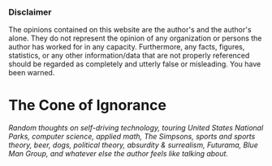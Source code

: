### Disclaimer

The opinions contained on this website are the author's and the author's alone. They do not represent the opinion of any organization or persons the author has worked for in any capacity. Furthermore, any facts, figures, statistics, or any other information/data that are not properly referenced should be regarded as completely and utterly false or misleading. You have been warned.

# The Cone of Ignorance

_Random thoughts on self-driving technology, touring United States National Parks, computer science, applied math, The Simpsons, sports and sports theory, beer, dogs, political theory, absurdity & surrealism, Futurama, Blue Man Group, and whatever else the author feels like talking about._
